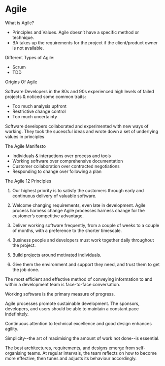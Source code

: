 # Agile

What is Agile?

- Principles and Values. Agile doesn’t have a specific method or technique.
- BA takes up the requirements for the project if the client/product owner is not available.

Different Types of Agile:
- Scrum
- TDD

Origins Of Agile

Software Developers in the 80s and 90s experienced high levels of failed projects & noticed some common traits:
- Too much analysis upfront
- Restrictive change control
- Too much uncertainty

Software developers collaborated and experimented with new ways of working.
They took the sucessful ideas and wrote down a set of underlying values in principles

The Agile Manifesto
- Individuals & interactions over process and tools
- Working software over comprehensive documentation
- Customer collaboration over contracted negotiations
- Responding to change over following a plan

The Agile 12 Principles

1. Our highest priority is to satisfy the customers through early and continuous delivery of valuable software.

2. Welcome changing requirements, even late in development. Agile process harness change Agile processes harness change for the customer’s competitive advantage.

3. Deliver working software frequently, from a couple of weeks to a couple of months, with a preference to the shorter timescale.

4. Business people and developers must work together daily throughout the project.

5. Build projects around motivated individuals.

6. Give them the environment and support they need, and trust them to get the job done.


The most efficient and effective method of conveying information to and within a development team is face-to-face conversation.

Working software is the primary measure of progress.

Agile processes promote sustainable development. The sponsors, developers, and users should be able to maintain a constant pace indefinitely.

Continuous attention to technical excellence and good design enhances agility.

Simplicity--the art of maximising the amount of work not done--is essential.

The best architectures, requirements, and designs emerge from self-organising teams. At regular intervals, the team reflects on how to become more effective, then tunes and adjusts its behaviour accordingly.
